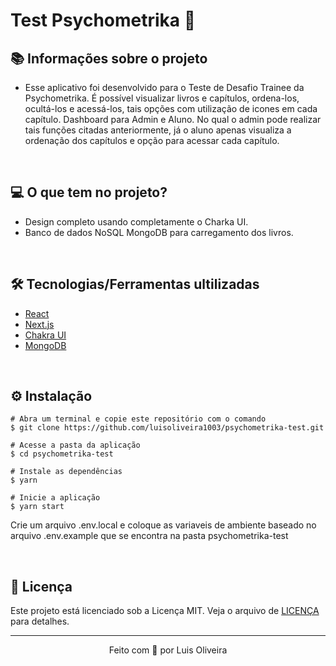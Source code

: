 # Test Psychometrika 💜

## 📚 Informações sobre o projeto

* Esse aplicativo foi desenvolvido para o Teste de Desafio Trainee da Psychometrika. É possível visualizar livros e capítulos, ordena-los, ocultá-los e acessá-los, tais opções com utilização de icones em cada capítulo. Dashboard para Admin e Aluno. No qual o admin pode realizar tais funções citadas anteriormente, já o aluno apenas visualiza a ordenação dos capítulos e opção para acessar cada capítulo.

&nbsp;

## 💻 O que tem no projeto?

* Design completo usando completamente o Charka UI.
* Banco de dados NoSQL MongoDB para carregamento dos livros.

&nbsp;

## 🛠️ Tecnologias/Ferramentas ultilizadas

* [React](https://pt-br.reactjs.org/)
* [Next.js](https://nextjs.org/)
* [Chakra UI](https://chakra-ui.com/)
* [MongoDB](https://www.mongodb.com/)


&nbsp;

## ⚙️ Instalação
```
# Abra um terminal e copie este repositório com o comando
$ git clone https://github.com/luisoliveira1003/psychometrika-test.git
```

```
# Acesse a pasta da aplicação
$ cd psychometrika-test

# Instale as dependências
$ yarn

# Inicie a aplicação
$ yarn start

```

Crie um arquivo .env.local e coloque as variaveis
de ambiente baseado no arquivo .env.example que
se encontra na pasta psychometrika-test


&nbsp;

## 📝 Licença

Este projeto está licenciado sob a Licença MIT. Veja o arquivo de [LICENÇA](https://github.com/luisoliveira1003/psychometrika-test/blob/main/LICENSE) para detalhes.


---

<p align="center">Feito com 💜 por Luis Oliveira</p>
